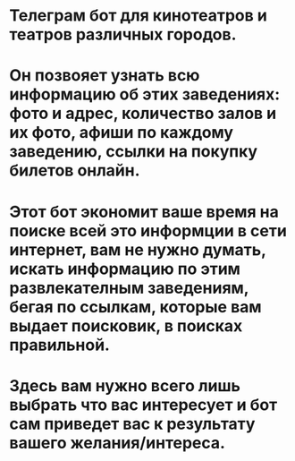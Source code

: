 # Телеграм бот для кинотеатров и театров различных городов.
<h1>Он позвояет узнать всю информацию об этих заведениях: фото и адрес, количество залов и их фото, aфиши по каждому заведению, ссылки на покупку билетов онлайн.</h1>
<h1>Этот бот экономит ваше время на поиске всей это информции в сети интернет, вам не нужно думать, искать информацию по этим развлекателным заведениям, бегая по ссылкам, которые вам выдает поисковик, в поисках правильной.</h1>
<h1>Здесь вам нужно всего лишь выбрать что вас интересует и бот сам приведет вас к результату вашего желания/интереса.</h1>
